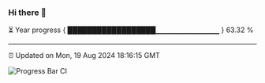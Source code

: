 ### Hi there 👋

⏳ Year progress { ██████████████████▁▁▁▁▁▁▁▁▁▁▁▁ } 63.32 %

---

⏰ Updated on Mon, 19 Aug 2024 18:16:15 GMT

![Progress Bar CI](https://github.com/liununu/liununu/workflows/Progress%20Bar%20CI/badge.svg)
